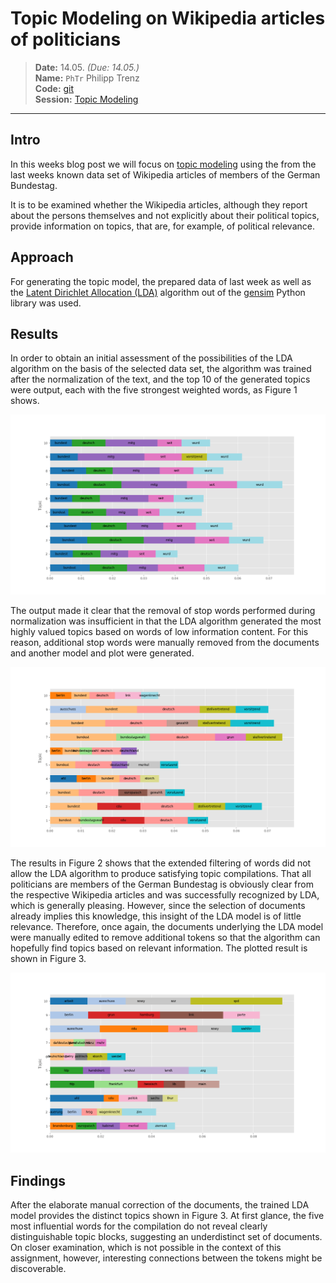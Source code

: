 # Topic Modeling on Wikipedia articles of politicians

> **Date:** 14.05. *(Due: 14.05.)*  
> **Name:** `PhTr` Philipp Trenz  
> **Code:**
> [git](https://github.com/philipptrenz/Text-Visualisation-in-Practice/tree/master/05_topic_modeling)  
> **Session:** [Topic Modeling](../index)

----

## Intro

In this weeks blog post we will focus on
[topic modeling](https://en.wikipedia.org/wiki/Topic_model) using the
from the last weeks known data set of Wikipedia articles of members of
the German Bundestag.

It is to be examined whether the Wikipedia articles, although they
report about the persons themselves and not explicitly about their
political topics, provide information on topics, that are, for example,
of political relevance.

## Approach

For generating the topic model, the prepared data of last week as well
as the
[Latent Dirichlet Allocation (LDA)](https://en.wikipedia.org/wiki/Latent_Dirichlet_allocation)
algorithm out of the [gensim](https://radimrehurek.com/gensim/) Python library was used.

## Results

In order to obtain an initial assessment of the possibilities of the LDA
algorithm on the basis of the selected data set, the algorithm was
trained after the normalization of the text, and the top 10 of the
generated topics were output, each with the five strongest weighted
words, as Figure 1 shows.

![Figure 1](img/01_topics.png)

The output made it clear that the removal of stop words performed during
normalization was insufficient in that the LDA algorithm generated the
most highly valued topics based on words of low information content. For
this reason, additional stop words were manually removed from the
documents and another model and plot were generated.

![Figure 2](img/02_topics.png)

The results in Figure 2 shows that the extended filtering of words did
not allow the LDA algorithm to produce satisfying topic compilations.
That all politicians are members of the German Bundestag is obviously
clear from the respective Wikipedia articles and was successfully
recognized by LDA, which is generally pleasing. However, since the
selection of documents already implies this knowledge, this insight of
the LDA model is of little relevance. Therefore, once again, the
documents underlying the LDA model were manually edited to remove
additional tokens so that the algorithm can hopefully find topics based
on relevant information. The plotted result is shown in Figure 3.

![Figure 3](img/03_topics.png)


## Findings

After the elaborate manual correction of the documents, the trained LDA
model provides the distinct topics shown in Figure 3. At first glance,
the five most influential words for the compilation do not reveal
clearly distinguishable topic blocks, suggesting an underdistinct set of
documents. On closer examination, which is not possible in the context
of this assignment, however, interesting connections between the tokens
might be discoverable.
